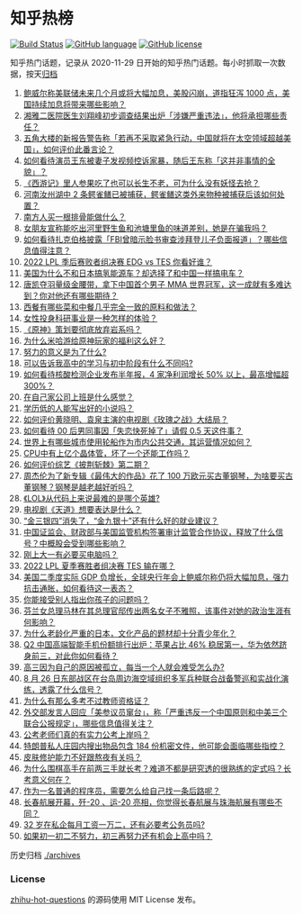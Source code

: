 # 知乎热榜
[![Build Status](https://github.com/ToWeLong/zhihu-hot-questions/workflows/CI/badge.svg)](https://github.com/ToWeLong/zhihu-hot-questions/actions)
[![GitHub language](https://img.shields.io/badge/language-golang-orange.svg)](https://golang.org/)
[![GitHub license](https://img.shields.io/github/license/ToWeLong/zhihu-hot-questions)](https://github.com/ToWeLong/zhihu-hot-questions/blob/main/LICENSE)

知乎热门话题，记录从 2020-11-29 日开始的知乎热门话题。每小时抓取一次数据，按天[归档](./archives)

<!-- BEGIN -->

1. [鲍威尔称美联储未来几个月或将大幅加息，美股闪崩，道指狂泻 1000 点，美国持续加息将带来哪些影响？](https://www.zhihu.com/question/550161342)
1. [湘雅二医院医生刘翔峰初步调查结果出炉「涉嫌严重违法」，他将承担哪些责任？](https://www.zhihu.com/question/550160229)
1. [五角大楼的新报告警告称「若再不采取紧急行动，中国就将在太空领域超越美国」，如何评价此番言论？](https://www.zhihu.com/question/550085473)
1. [如何看待演员王东被妻子发视频控诉家暴，随后王东称「这并非事情的全貌」？](https://www.zhihu.com/question/550179587)
1. [《西游记》里人参果吃了也可以长生不老，可为什么没有妖怪去抢？](https://www.zhihu.com/question/478213511)
1. [河南汝州湖中 2 条鳄雀鳝已被捕获，鳄雀鳝这类外来物种被捕获后该如何处置？](https://www.zhihu.com/question/550195445)
1. [南方人买一根排骨能做什么？](https://www.zhihu.com/question/386507563)
1. [女朋友宣称能吃出河里野生鱼和池塘里鱼的味道差别，她是在骗我吗？](https://www.zhihu.com/question/549961837)
1. [如何看待扎克伯格披露「FBI曾暗示脸书审查涉拜登儿子负面报道」？哪些信息值得注意？](https://www.zhihu.com/question/550139528)
1. [2022 LPL 季后赛败者组决赛 EDG vs TES 你看好谁？](https://www.zhihu.com/question/550153740)
1. [美国为什么不和日本搞氢能源车？却选择了和中国一样搞电车？](https://www.zhihu.com/question/548330554)
1. [唐凯夺羽量级金腰带，拿下中国首个男子 MMA 世界冠军，这一成就有多难达到？你对他还有哪些期待？](https://www.zhihu.com/question/550177841)
1. [西餐有哪些菜和中餐几乎完全一致的原料和做法？](https://www.zhihu.com/question/517669930)
1. [女性投身科研事业是一种怎样的体验？](https://www.zhihu.com/question/550057792)
1. [《原神》策划要彻底放弃岩系吗？](https://www.zhihu.com/question/547375976)
1. [为什么米哈游给原神玩家的福利这么好？](https://www.zhihu.com/question/550069321)
1. [努力的意义是为了什么?](https://www.zhihu.com/question/549904577)
1. [可以告诉我高中的学习与初中阶段有什么不同吗?](https://www.zhihu.com/question/549984455)
1. [如何看待核酸检测企业发布半年报，4 家净利润增长 50% 以上，最高增幅超 300%？](https://www.zhihu.com/question/550153237)
1. [在自己家公司上班是什么感觉？](https://www.zhihu.com/question/57217228)
1. [学历低的人能写出好的小说吗？](https://www.zhihu.com/question/545458676)
1. [如何评价黄晓明、袁泉主演的电视剧《玫瑰之战》大结局？](https://www.zhihu.com/question/550129335)
1. [如何看待 00 后男同事因「失恋快死掉了」请假 0.5 天这件事？](https://www.zhihu.com/question/550073179)
1. [世界上有哪些城市使用轮船作为市内公共交通，其运营情况如何？](https://www.zhihu.com/question/546488952)
1. [CPU中有上亿个晶体管，坏了一个还能工作吗？](https://www.zhihu.com/question/549140878)
1. [如何评价综艺《披荆斩棘》第二期？](https://www.zhihu.com/question/550072920)
1. [周杰伦为了新专辑《最伟大的作品》花了 100 万欧元买古董钢琴，为啥要买古董钢琴？钢琴是越老越好听吗？](https://www.zhihu.com/question/541810924)
1. [《LOL》从代码上来说最难的是哪个英雄?](https://www.zhihu.com/question/522118606)
1. [电视剧《天道》想要表达是什么？](https://www.zhihu.com/question/397556649)
1. [“金三银四”消失了，“金九银十”还有什么好的就业建议？](https://www.zhihu.com/question/549966820)
1. [中国证监会、财政部与美国监管机构签署审计监管合作协议，释放了什么信号？中概股会受到哪些影响？](https://www.zhihu.com/question/550137458)
1. [刚上大一有必要买电脑吗？](https://www.zhihu.com/question/550145371)
1. [2022 LPL 夏季赛胜者组决赛 TES 输在哪？](https://www.zhihu.com/question/550153894)
1. [美国二季度实际 GDP 负增长，全球央行年会上鲍威尔称仍将大幅加息，强力抗击通胀，如何看待这一表态？](https://www.zhihu.com/question/549997751)
1. [你能接受别人指出你孩子的问题吗？](https://www.zhihu.com/question/546714533)
1. [芬兰女总理马林在其总理官邸传出两名女子不雅照，该事件对她的政治生涯有何影响？](https://www.zhihu.com/question/549790307)
1. [为什么老龄化严重的日本，文化产品的题材却十分青少年化？](https://www.zhihu.com/question/549102585)
1. [Q2 中国高端智能手机份额排行出炉：苹果占比 46% 稳居第一，华为依然跻身前三，对此你如何看待？](https://www.zhihu.com/question/549754907)
1. [高三因为自己的原因被孤立，每当一个人就会难受怎么办?](https://www.zhihu.com/question/549951339)
1. [8 月 26 日东部战区在台岛周边海空域组织多军兵种联合战备警巡和实战化演练，透露了什么信号？](https://www.zhihu.com/question/550126836)
1. [为什么有那么多考不过教师资格证？](https://www.zhihu.com/question/470603793)
1. [外交部发言人回应「美参议员窜台」，称「严重违反一个中国原则和中美三个联合公报规定」，哪些信息值得关注？](https://www.zhihu.com/question/550154946)
1. [公考老师们真的有实力公考上岸吗？](https://www.zhihu.com/question/549451566)
1. [特朗普私人庄园内搜出物品包含 184 份机密文件，他可能会面临哪些指控？](https://www.zhihu.com/question/550211752)
1. [皮肤修护能力不好跟熬夜有关吗？](https://www.zhihu.com/question/436793124)
1. [为什么围棋高手在前两三手就长考？难道不都是研究透的很熟练的定式吗？长考意义何在？](https://www.zhihu.com/question/39051123)
1. [作为一名普通的程序员，需要怎么给自己找一条后路呢？](https://www.zhihu.com/question/544744660)
1. [长春航展开幕，歼-20 、运-20 亮相，你觉得长春航展与珠海航展有哪些不同？](https://www.zhihu.com/question/549630500)
1. [32 岁在私企每月工资一万二，还有必要考公务员吗?](https://www.zhihu.com/question/549216943)
1. [如果初一初二不努力，初三再努力还有机会上高中吗？](https://www.zhihu.com/question/549606085)

<!-- END -->

历史归档 [./archives](./archives)


### License
[zhihu-hot-questions](https://github.com/towelong/zhihu-hot-questions) 的源码使用 MIT License 发布。